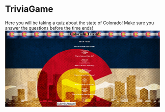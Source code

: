 # TriviaGame
Here you will be taking a quiz about the state of Colorado!
Make sure you answer the questions before the time ends!
![](assets/images/game2.png)
